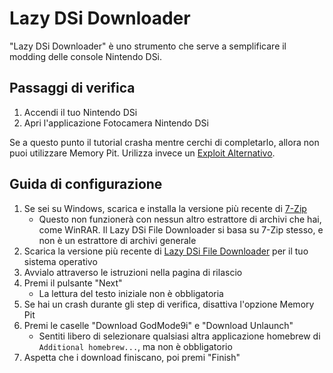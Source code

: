 ---
---

# Lazy DSi Downloader

"Lazy DSi Downloader" è uno strumento che serve a semplificare il modding delle console Nintendo DSi.

## Passaggi di verifica

1. Accendi il tuo Nintendo DSi
1. Apri l'applicazione Fotocamera Nintendo DSi

Se a questo punto il tutorial crasha mentre cerchi di completarlo, allora non puoi utilizzare Memory Pit. Urilizza invece un [Exploit Alternativo](alternate-exploits).

## Guida di configurazione

1. Se sei su Windows, scarica e installa la versione più recente di [7-Zip](https://www.7-zip.org/download.html)
   - Questo non funzionerà con nessun altro estrattore di archivi che hai, come WinRAR. Il Lazy DSi File Downloader si basa su 7-Zip stesso, e non è un estrattore di archivi generale
1. Scarica la versione più recente di [Lazy DSi File Downloader](https://github.com/yourkalamity/lazy-dsi-file-downloader/releases) per il tuo sistema operativo
1. Avvialo attraverso le istruzioni nella pagina di rilascio
1. Premi il pulsante "Next"
   - La lettura del testo iniziale non è obbligatoria
1. Se hai un crash durante gli step di verifica, disattiva l'opzione Memory Pit
1. Premi le caselle "Download GodMode9i" e "Download Unlaunch"
   - Sentiti libero di selezionare qualsiasi altra applicazione homebrew di `Additional homebrew...`, ma non è obbligatorio
1. Aspetta che i download finiscano, poi premi "Finish"
